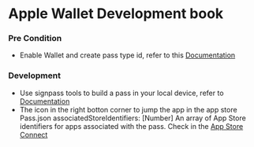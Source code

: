 # Apple Wallet Development book

### Pre Condition
- Enable Wallet and create pass type id, refer to this [Documentation](https://developer.apple.com/documentation/walletpasses/building_a_pass)

### Development
- Use signpass tools to build a pass in your local device, refer to [Documentation](https://developer.apple.com/library/archive/documentation/UserExperience/Conceptual/PassKit_PG/YourFirst.html#//apple_ref/doc/uid/TP40012195-CH2-SW1)
- The icon in the right botton corner to jump the app in the app store
  Pass.json associatedStoreIdentifiers: [Number]
  An array of App Store identifiers for apps associated with the pass.
  Check in the [App Store Connect](https://appstoreconnect.apple.com/apps/1565138866/appstore/info)
